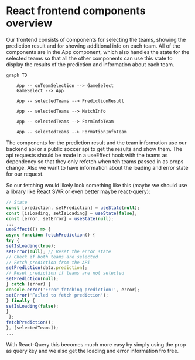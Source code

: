 # React frontend components overview

Our frontend consists of components for selecting the teams, showing the prediction result and for showing additional info on each team. All of the components are in the App component, which also handles the state for the selected teams so that all the other components can use this state to display the results of the prediction and information about each team.

```mermaid
graph TD
 
    App -- onTeamSelection --> GameSelect
    GameSelect --> App
    
    App -- selectedTeams --> PredictionResult
    
    App -- selectedTeams --> MatchInfo
    
    App -- selectedTeams --> FormInfoTeam
    
    App -- selectedTeams --> FormationInfoTeam

```

The components for the prediction result and the team information use our backend api or a public soccer api to get the results and show them. The api requests should be made in a useEffect hook with the teams as dependency so that they only refetch when teh teams passed in as props change. Also we want to have information about the loading and error state for our request.

So our fetching would likely look something like this (maybe we should use a library like React SWR or even better maybe react-query):

```javascript
// State
const [prediction, setPrediction] = useState(null);
const [isLoading, setIsLoading] = useState(false);
const [error, setError] = useState(null);
...
useEffect(() => {
async function fetchPrediction() {
try {
setIsLoading(true);
setError(null); // Reset the error state
// Check if both teams are selected
// Fetch prediction from the API
setPrediction(data.prediction);
// Reset prediction if teams are not selected
setPrediction(null);
} catch (error) {
console.error('Error fetching prediction:', error);
setError('Failed to fetch prediction');
} finally {
setIsLoading(false);
}
 };
fetchPrediction();
}, [selectedTeams]);
...
```

With React-Query this becomes much more easy by simply using the prop as query key and we also get the loading and error information fro free.


